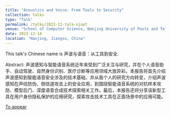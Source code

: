 ```yaml
---
title: "Acoustics and Voice: From Tools to Security"
collection: talks
type: "Talk"
permalink: /talks/2023-12-talk-njupt
venue: "School of Computer Science, Nanjing University of Posts and Telecommunications"
date: 2023-12-14
location: "Nanjing, Jiangsu, China"
---
```


This talk's Chinese name is 声波与语音：从工具到安全.

Abstract: 声波感知与智能语音系统近年来受到广泛关注与研究，并在个人语音助手、自动驾驶、自然身份识别、医疗诊断等应用领域大放异彩。本报告将首先介绍声波感知到智能语音安全涉及的技术基础，并从我个人的研究方向转变，介绍声波感知在声纹防伪、侧信道攻击上的安全应用，到围绕智能语音系统的对抗样本攻防、模型后门、深度语音合成技术探索相关工作。最后，本报告还将分享该新型工具在用户身份隐私保护的应用研究，探索攻击技术工具在正面场景中的应用可能。

[To appear](http://lynnlilu.github.io/files/xxx.pdf)

